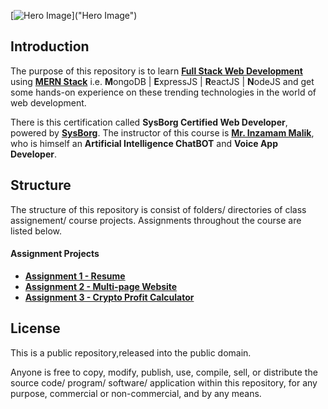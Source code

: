 [![Hero Image](https://miro.medium.com/max/1400/1*FVtCyRdJ6KOr4YswTtwMeA.jpeg "Hero Image")]("Hero Image")

## Introduction

The purpose of this repository is to learn [**Full Stack Web Development**](https://www.geeksforgeeks.org/what-is-full-stack-development/ "**Full Stack Web Development**") using [**MERN Stack**](https://www.mongodb.com/mern-stack "**MERN Stack**") i.e. **M**ongoDB | **E**xpressJS | **R**eactJS | **N**odeJS and get some hands-on experience on these trending technologies in the world of web development.

There is this certification called **SysBorg Certified Web Developer**, powered by [**SysBorg**](https://sysborg.com/ "**SysBorg**"). The instructor of this course is [**Mr. Inzamam Malik**](https://www.upwork.com/freelancers/~014998370bf4b28c01/ "**Mr. Inzamam Malik**"), who is himself an **Artificial Intelligence ChatBOT** and **Voice App Developer**.

## Structure

The structure of this repository is consist of folders/ directories of class assignement/ course projects. Assignments throughout the course are listed below.

#### Assignment Projects

- [**Assignment 1 - Resume**](https://github.com/azlaan4/Learn-MERN/tree/master/Assignment%2001/Resume/ "**Assignment 1 - Resume**")
- [**Assignment 2 - Multi-page Website**](https://github.com/azlaan4/Learn-MERN/tree/master/Assignment%2002 "**Assignment 2 - Multi-page Website**")
- [**Assignment 3 - Crypto Profit Calculator**](https://github.com/azlaan4/Learn-MERN/tree/master/Assignment%2003 "**Assignment 3 - Crypto Profit Calculator**")


## License

This is a public repository,released into the public domain.

Anyone is free to copy, modify, publish, use, compile, sell, or distribute the source code/ program/ software/ application within this repository, for any purpose, commercial or non-commercial, and by any means.